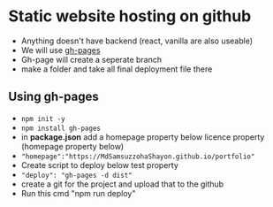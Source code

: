 # Static website hosting on github 

 - Anything doesn't have backend (react, vanilla are also useable)
 - We will use [gh-pages](https://github.com/tschaub/gh-pages)
 - Gh-page will create a seperate branch 
 - make a folder and take all final deployment file there

## Using gh-pages

 - `npm init -y` 
 - `npm install gh-pages` 
 - in **package.json** add a homepage property below licence property (homepage property below)
 - ` "homepage":"https://MdSamsuzzohaShayon.github.io/portfolio" `
 - Create script to deploy below test property
 - ` "deploy": "gh-pages -d dist" `
 - create a git for the project and upload that to the github
 - Run this cmd "npm run deploy"